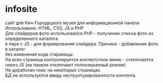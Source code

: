# infosite
сайт для Кич-Городецкого музея для информационной панели <br>
Использовано: HTML, CSS, JS и PHP <br>
Для слайдеров фото использовался PHP - получение списка фото из определенного каталога <br>
в паре с JS - для формирования слайдера. Причина - добавление фото в каталог <br>
без изменения кода стараницы.<br>
На всех страница контролируется контектстное меню - отключается через JS (на панели отключают полноэкранный режим) <br>
Не доработан поис на некоторых страницах. <br>
БД не используется ввиду неструктурированности контента.



